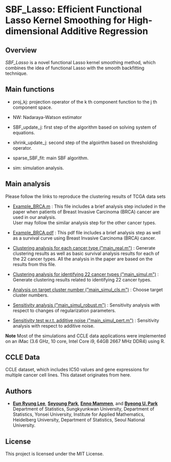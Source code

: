 # SBF_Lasso: Efficient Functional Lasso Kernel Smoothing for High-dimensional Additive Regression


## Overview

*SBF_Lasso* is a novel functional Lasso kernel smoothing method, which combines the idea of functional Lasso with the smooth backfitting technique.


## Main functions

- proj_kj: projection operator of the k th component function to the j th component space.

- NW: Nadaraya-Watson estimator

- SBF_update_j: first step of the algorithm based on solving system of equations.

- shrink_update_j: second step of the algoirthm based on thresholding operator.

- sparse_SBF_fit: main SBF algorithm.

- sim: simulation analysis.



## Main analysis

Please follow the links to reproduce the clustering results of TCGA data sets

- [Example_BRCA.m](https://github.com/ishspsy/MKerW-A/blob/master/example_BRCA.m)
: This file includes a brief analysis step included in the paper when patients of Breast Invasive Carcinoma (BRCA) cancer are used in our analysis.  
User may follow the similar analysis step for the other cancer types.

- [Example_BRCA.pdf](https://github.com/ishspsy/MKerW-A/blob/master/example_BRCA.pdf)
: This pdf file includes a brief analysis step as well as a survival curve using Breast Invasive Carcinoma (BRCA) cancer.

-  [Clustering analysis for each cancer type ("main_real.m")](https://github.com/ishspsy/MKerW-A/blob/master/main_real.m)
: Generate clustering results as well as basic survival analysis results for each of the 22 cancer types. All the analysis in the paper are based on
the results from this file.

-  [Clustering analysis for identifying 22 cancer types ("main_simul.m")](https://github.com/ishspsy/MKerW-A/blob/master/main_simul.m)
: Generate clustering results related to identifying 22 cancer types.

-  [Analysis on target cluster number ("main_simul_cls.m")](https://github.com/ishspsy/MKerW-A/blob/master/main_simul_cls.m)
: Choose target cluster numbers.

-  [Sensitivity analysis ("main_simul_robust.m")](https://github.com/ishspsy/MKerW-A/blob/master/main_simul_robust.m)
: Sensitivity analysis with respect to changes of regularization parameters.

-  [Sensitivity test w.r.t. additive noise ("main_simul_pert.m")](https://github.com/ishspsy/MKerW-A/blob/master/main_simul_pert.m)
: Sensitivity analysis with respect to additive noise.


**Note** Most of the simulations and CCLE data applications were implemented on an iMac (3.6 GHz, 10 core, Intel Core i9, 64GB 2667 MHz DDR4) using R. 





## CCLE Data
CCLE dataset, which includes IC50 values and gene expressions for multiple cancer cell lines. This dataset originates from here. 




## Authors

* [**Eun Ryung Lee**](erlee@skku.edu), [**Seyoung Park**](ishspsy@yonsei.ac.kr), [**Enno Mammen**](mammen@math.uni-heidelberg.de), and [**Byeong U. Park**](bupark2000@gmail.com)
 Department of Statistics, Sungkyunkwan University, Department of Statistics, Yonsei University, Institute for Applied Mathematics, Heidelberg University, Department of Statistics, Seoul National University.


## License

This project is licensed under the MIT License.




